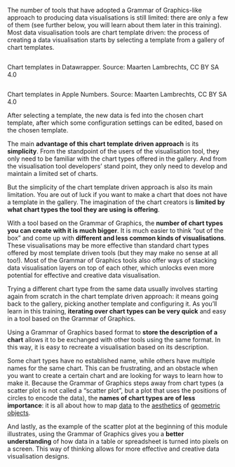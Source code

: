 The number of tools that have adopted a Grammar of Graphics-like approach to producing data visualisations is still limited: there are only a few of them (see further below, you will learn about them later in this training). Most data visualisation tools are chart template driven: the process of creating a data visualisation starts by selecting a template from a gallery of chart templates.

<p class='center'>
<img src='Introduction%20and%20the%20origins%20of%20the%20Grammar%20of%20Gra%20750f4e73349846d4910a836da171d66d/datawrapper-chart-templates.png' alt='' class='max-600' />
</p>

Chart templates in Datawrapper. Source: Maarten Lambrechts, CC BY SA 4.0

<p class='center'>
<img src='Introduction%20and%20the%20origins%20of%20the%20Grammar%20of%20Gra%20750f4e73349846d4910a836da171d66d/numbers-chart-templates.png' alt='' class='max-400' />
</p>

Chart templates in Apple Numbers. Source: Maarten Lambrechts, CC BY SA 4.0

After selecting a template, the new data is fed into the chosen chart template, after which some configuration settings can be edited, based on the chosen template.

The main **advantage of this chart template driven approach** is its **simplicity**. From the standpoint of the users of the visualisation tool, they only need to be familiar with the chart types offered in the gallery. And from the visualisation tool developers’ stand point, they only need to develop and maintain a limited set of charts.

But the simplicity of the chart template driven approach is also its main limitation. You are out of luck if you want to make a chart that does not have a template in the gallery. The imagination of the chart creators is **limited by what chart types the tool they are using is offering**.

With a tool based on the Grammar of Graphics, the **number of chart types you can create with it is much bigger**. It is much easier to think “out of the box” and come up with **different and less common kinds of visualisations**. These visualisations may be more effective than standard chart types offered by most template driven tools (but they may make no sense at all too!). Most of the Grammar of Graphics tools also offer ways of stacking data visualisation layers on top of each other, which unlocks even more potential for effective and creative data visualisation.

Trying a different chart type from the same data usually involves starting again from scratch in the chart template driven approach: it means going back to the gallery, picking another template and configuring it. As you’ll learn in this training, **iterating over chart types can be very quick** and easy in a tool based on the Grammar of Graphics.

Using a Grammar of Graphics based format to **store the description of a chart** allows it to be exchanged with other tools using the same format. In this way, it is easy to recreate a visualisation based on its description.

Some chart types have no established name, while others have multiple names for the same chart. This can be frustrating, and an obstacle when you want to create a certain chart and are looking for ways to learn how to make it. Because the Grammar of Graphics steps away from chart types (a scatter plot is not called a “scatter plot”, but a plot that uses the positions of circles to encode the data), the **names of chart types are of less importance**: it is all about how to map <span class='internal-link'>[data](gog-building-blocks-data)</span> to the <span class='internal-link'>[aesthetics](gog-building-blocks-aesthetics)</span> of <span class='internal-link'>[geometric objects](gog-building-blocks-geometric-objects)</span>.

And lastly, as the example of the scatter plot at the beginning of this module illustrates, using the Grammar of Graphics gives you a **better understanding** of how data in a table or spreadsheet is turned into pixels on a screen. This way of thinking allows for more effective and creative data visualisation designs.